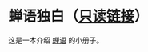 # 蝉语独白（[只读链接](https://readonly.link/books/github.com/xieyuheng/cicada-monologues)）

这是一本介绍 [蝉语](https://cicada-lang.org) 的小册子。
